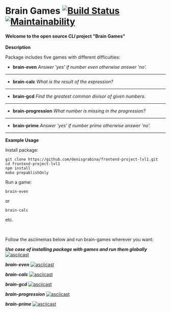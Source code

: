 # Brain Games [![Build Status](https://travis-ci.org/denisgrabina/frontend-project-lvl1.svg?branch=master)](https://travis-ci.org/denisgrabina/frontend-project-lvl1) [![Maintainability](https://api.codeclimate.com/v1/badges/d8b68a3c279068cd729c/maintainability)](https://codeclimate.com/github/denisgrabina/frontend-project-lvl1/maintainability)

#### Welcome to the open source <i>CLI</i> project "Brain Games"

**Description**

Package includes five games with different difficulties:

- **brain-even**
  _Answer 'yes' if number even otherwise answer 'no'._

---

- **brain-calc**
  _What is the result of the expression?_

---

- **brain-gcd**
  _Find the greatest common divisor of given numbers._

---

- **brain-progression**
  _What number is missing in the progression?_

---

- **brain-prime**
  _Answer 'yes' if number prime otherwise answer 'no'._

---

**Example Usage**

Install package:

```
git clone https://github.com/denisgrabina/frontend-project-lvl1.git
cd frontend-project-lvl1
npm install
make prepablishOnly
```

Run a game:

```
brain-even
```

or

```
brain-calc
```

etc.

<br>

Follow the asciinemas below and run brain-games wherever you want:

**_Use case of installing package with games and run them globally_**
[![asciicast](https://asciinema.org/a/287494.svg)](https://asciinema.org/a/287494)

**_brain-even_**
[![asciicast](https://asciinema.org/a/287093.svg)](https://asciinema.org/a/287093)

**_brain-calc_**
[![asciicast](https://asciinema.org/a/287091.svg)](https://asciinema.org/a/287091)

**_brain-gcd_**
[![asciicast](https://asciinema.org/a/z9l0SGyvy3ieU0RU0VEgu3fCW.svg)](https://asciinema.org/a/z9l0SGyvy3ieU0RU0VEgu3fCW)

**_brain-progression_**
[![asciicast](https://asciinema.org/a/287415.svg)](https://asciinema.org/a/287415)

**_brain-prime_**
[![asciicast](https://asciinema.org/a/287453.svg)](https://asciinema.org/a/287453)
